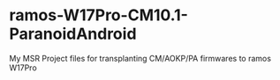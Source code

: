 ramos-W17Pro-CM10.1-ParanoidAndroid
===================================

My MSR Project files for transplanting CM/AOKP/PA firmwares to ramos W17Pro
